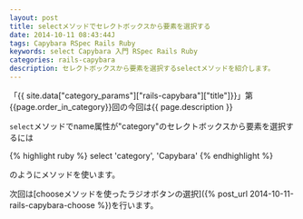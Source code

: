 ```yaml
---
layout: post
title: selectメソッドでセレクトボックスから要素を選択する
date: 2014-10-11 08:43:44J
tags: Capybara RSpec Rails Ruby
keywords: select Capybara 入門 RSpec Rails Ruby
categories: rails-capybara
description: セレクトボックスから要素を選択するselectメソッドを紹介します。
---
```


「{{ site.data["category_params"]["rails-capybara"]["title"]}}」第{{page.order_in_category}}回の今回は{{ page.description }}

`select`メソッドでname属性が"category"のセレクトボックスから要素を選択するには

{% highlight ruby %}
select 'category', 'Capybara'
{% endhighlight %}

のようにメソッドを使います。

次回は[chooseメソッドを使ったラジオボタンの選択]({% post_url 2014-10-11-rails-capybara-choose %})を行います。
